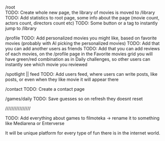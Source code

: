 /root  
TODO: Create whole new page, the library of movies is moved to /library
TODO: Add statistics to root page, some info about the page (movie count, actors count, directors count etc)
TODO: Some button or a tag to instantly jump to /library

/profile
TODO: Add personalized movies you might like, based on favorite movies (probably with AI picking the personalized movies)
TODO: Add that you can add another users as friends
TODO: Add that you can add reviews of each movies, on the /profile page in the Favorite movies grid you will have green/red combination as in Daily challenges, so other users can instantly see which movie you reviewed

/spotlight || feed
TODO: Add users feed, where users can write posts, like posts, or even when they like movie it will appear there

/contact
TODO: Create a contact page

/games/daily
TODO: Save guesses so on refresh they doesnt reset

////////////////

TODO: Add everything about games to filmoteka -> rename it to something like Mediarena or Enterverse

It will be unique platform for every type of fun there is in the internet world.
